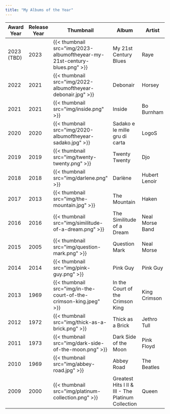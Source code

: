 ```yaml
---
title: "My Albums of the Year"
---
```


<!--
| YYYY | {{ /* < thumbnail src="img/" */>}} | album | artist | genre |
-->
| Award Year | Release Year | Thumbnail | Album | Artist | Genre |
| ---- | ---- |--------- | ----- | ------ | ----- |
| 2023 (TBD) | 2023 | {{< thumbnail src="img/2023-albumoftheyear-my-21st-century-blues.png" >}} | My 21st Century Blues | Raye | House, pop, blues, dancehall, trip hop |
| 2022 | 2021 | {{< thumbnail src="img/2022-albumoftheyear-debonair.jpg" >}} | Debonair | Horsey | Eclectic Progressive Rock |
| 2021 | 2021 | {{< thumbnail src="img/inside.png" >}} | Inside | Bo Burnham | Comedy |
| 2020 | 2020 | {{< thumbnail src="img/2020-albumoftheyear-sadako.jpg" >}} | Sadako e le mille gru di carta | LogoS | Rock progresivo italiano |
| 2019 | 2019 | {{< thumbnail src="img/twenty-twenty.png" >}} | Twenty Twenty | Djo | Neo-psychedelic |
| 2018 | 2018 | {{< thumbnail src="img/darlene.png" >}} | Darlène | Hubert Lenoir | Pop Rock |
| 2017 | 2013 | {{< thumbnail src="img/the-mountain.jpg" >}} | The Mountain | Haken | Heavy Progressive Rock |
| 2016 | 2016 | {{< thumbnail src="img/similitude-of-a-dream.png" >}} | The Similitude of a Dream | Neal Morse Band | Symphonic Progressive Rock |
| 2015 | 2005 | {{< thumbnail src="img/question-mark.png" >}} | Question Mark | Neal Morse | Symphonic Progressive Rock |
| 2014 | 2014 | {{< thumbnail src="img/pink-guy.png" >}} | Pink Guy | Pink Guy | Rap / Comedy / Novelty |
| 2013 | 1969 | {{< thumbnail src="img/in-the-court-of-the-crimson-king.jpeg" >}} | In the Court of the Crimson King | King Crimson | Eclectic Progressive Rock |
| 2012 | 1972 | {{< thumbnail src="img/thick-as-a-brick.png" >}} | Thick as a Brick | Jethro Tull | Progressive Folk |
| 2011 | 1973 | {{< thumbnail src="img/dark-side-of-the-moon.png" >}} | Dark Side of the Moon | Pink Floyd | Psychedelic Space Rock |
| 2010 | 1969 | {{< thumbnail src="img/abbey-road.jpg" >}} | Abbey Road | The Beatles | Proto-progressive Rock |
| 2009 | 2000 | {{< thumbnail src="img/platinum-collection.png" >}} | Greatest Hits I II & III - The Platinum Collection | Queen | Pop Rock |

